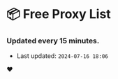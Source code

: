 # :package: Free Proxy List
### Updated every 15 minutes.

- Last updated: `2024-07-16 18:06`

:heart:
